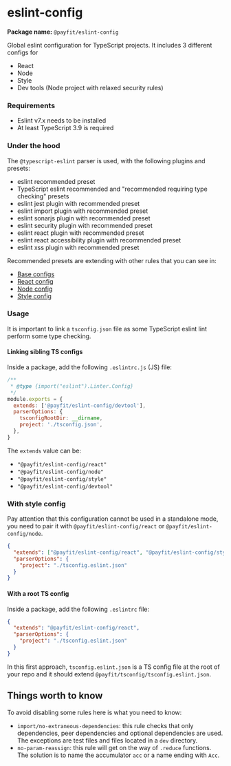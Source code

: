 # eslint-config

**Package name:** `@payfit/eslint-config`

Global eslint configuration for TypeScript projects. It includes 3 different configs for

- React
- Node
- Style
- Dev tools (Node project with relaxed security rules)

### Requirements

- Eslint v7.x needs to be installed
- At least TypeScript 3.9 is required

### Under the hood

The `@typescript-eslint` parser is used, with the following plugins and presets:

- eslint recommended preset
- TypeScript eslint recommended and "recommended requiring type checking" presets
- eslint jest plugin with recommended preset
- eslint import plugin with recommended preset
- eslint sonarjs plugin with recommended preset
- eslint security plugin with recommended preset
- eslint react plugin with recommended preset
- eslint react accessibility plugin with recommended preset
- eslint xss plugin with recommended preset

Recommended presets are extending with other rules that you can see in:

- [Base configs](./configs)
- [React config](./react.js)
- [Node config](./node.js)
- [Style config](./style.js)

### Usage

It is important to link a `tsconfig.json` file as some TypeScript eslint lint perform some type checking.

#### Linking sibling TS configs

Inside a package, add the following `.eslintrc.js` (JS) file:

```js
/**
 * @type {import("eslint").Linter.Config}
 */
module.exports = {
  extends: ['@payfit/eslint-config/devtool'],
  parserOptions: {
    tsconfigRootDir: __dirname,
    project: './tsconfig.json',
  },
}
```

The `extends` value can be:

- `"@payfit/eslint-config/react"`
- `"@payfit/eslint-config/node"`
- `"@payfit/eslint-config/style"`
- `"@payfit/eslint-config/devtool"`

### With style config

Pay attention that this configuration cannot be used in a standalone mode, you need to pair it with `@payfit/eslint-config/react` or `@payfit/eslint-config/node`.

```json
{
  "extends": ["@payfit/eslint-config/react", "@payfit/eslint-config/style"],
  "parserOptions": {
    "project": "./tsconfig.eslint.json"
  }
}
```

#### With a root TS config

Inside a package, add the following `.eslintrc` file:

```json
{
  "extends": "@payfit/eslint-config/react",
  "parserOptions": {
    "project": "./tsconfig.eslint.json"
  }
}
```

In this first approach, `tsconfig.eslint.json` is a TS config file at the root of your repo and it should extend `@payfit/tsconfig/tsconfig.eslint.json`.

## Things worth to know

To avoid disabling some rules here is what you need to know:

- `import/no-extraneous-dependencies`: this rule checks that only dependencies, peer dependencies and optional dependencies are used. The exceptions are test files and files located in a `dev` directory.
- `no-param-reassign`: this rule will get on the way of `.reduce` functions. The solution is to name the accumulator `acc` or a name ending with `Acc`.
